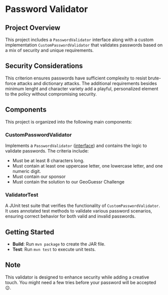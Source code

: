 # Password Validator

## Project Overview
This project includes a `PasswordValidator` interface along with a custom implementation `CustomPasswordValidator` that validates passwords based on a mix of security and unique requirements. 

## Security Considerations
This criterion ensures passwords have sufficient complexity to resist brute-force attacks and dictionary attacks. The additional requirements besides minimum lenght and character variety add a playful, personalized element to the policy without compromising security.

## Components


This project is organized into the following main components:

### CustomPasswordValidator
Implements a `PasswordValidator` ([interface](https://github.com/athenaeum-brew/password-validator)) and contains the logic to validate passwords. The criteria include:
- Must be at least 8 characters long.
- Must contain at least one uppercase letter, one lowercase letter, and one numeric digit.
- Must contain our sponsor
- Must contain the solution to our GeoGuessr Challenge

### ValidatorTest
A JUnit test suite that verifies the functionality of `CustomPasswordValidator`. It uses annotated test methods to validate various password scenarios, ensuring correct behavior for both valid and invalid passwords.

## Getting Started 
- **Build**: Run `mvn package` to create the JAR file.
- **Test**: Run `mvn test` to execute unit tests.


## Note
This validator is designed to enhance security while adding a creative touch. You might need a few tries before your password will be accepted 😉.
